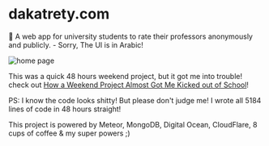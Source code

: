 # dakatrety.com
:speak_no_evil: A web app for university students to rate their professors anonymously and publicly. - Sorry, The UI is in Arabic!
 
![home page](https://cdn-images-1.medium.com/max/2000/1*_B8jCzqfKs28nJ1pjgAatQ.png)

This was a quick 48 hours weekend project, but it got me into trouble! check out [How a Weekend Project Almost Got Me Kicked out of School](https://medium.com/@eahefnawy/dakatrety-com-the-story-c8caa62e4298)!

PS: I know the code looks shitty! But please don't judge me! I wrote all 5184 lines of code in 48 hours straight!
 
This project is powered by Meteor, MongoDB, Digital Ocean, CloudFlare, 8 cups of coffee & my super powers ;)
